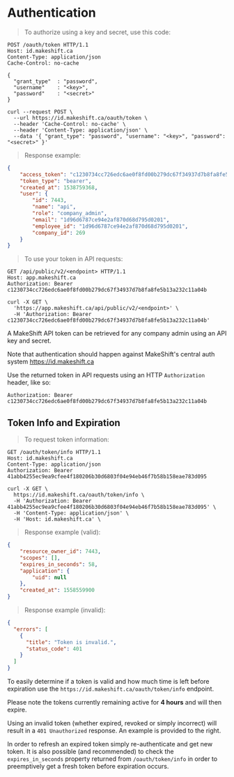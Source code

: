 # Authentication

> To authorize using a key and secret, use this code:

```http
POST /oauth/token HTTP/1.1
Host: id.makeshift.ca
Content-Type: application/json
Cache-Control: no-cache

{
  "grant_type"  : "password",
  "username"    : "<key>",
  "password"    : "<secret>"
}
```

```shell
curl --request POST \
  --url https://id.makeshift.ca/oauth/token \
  --header 'Cache-Control: no-cache' \
  --header 'Content-Type: application/json' \
  --data '{ "grant_type": "password", "username": "<key>", "password": "<secret>" }'
```

> Response example:

```json
{
    "access_token": "c1230734cc726edc6ae0f8fd00b279dc67f34937d7b8fa8fe5b13a232c11a04b",
    "token_type": "bearer",
    "created_at": 1538759368,
    "user": {
        "id": 7443,
        "name": "api",
        "role": "company_admin",
        "email": "1d96d6787ce94e2af870d68d795d0201",
        "employee_id": "1d96d6787ce94e2af870d68d795d0201",
        "company_id": 269
    }
}
```

> To use your token in API requests:

```http
GET /api/public/v2/<endpoint> HTTP/1.1
Host: app.makeshift.ca
Authorization: Bearer c1230734cc726edc6ae0f8fd00b279dc67f34937d7b8fa8fe5b13a232c11a04b
```

```shell
curl -X GET \
  'https://app.makeshift.ca/api/public/v2/<endpoint>' \
  -H 'Authorization: Bearer c1230734cc726edc6ae0f8fd00b279dc67f34937d7b8fa8fe5b13a232c11a04b'
```


A MakeShift API token can be retrieved for any company admin using an API key and secret.

<aside class="notice">
  Note that authentication should happen against MakeShift's central auth system <a href="https://id.makeshift.ca">https://id.makeshift.ca</a>
</aside>

Use the returned token in API requests using an HTTP `Authorization` header, like so:

`Authorization: Bearer c1230734cc726edc6ae0f8fd00b279dc67f34937d7b8fa8fe5b13a232c11a04b`

## Token Info and Expiration

> To request token information:

```http
GET /oauth/token/info HTTP/1.1
Host: id.makeshift.ca
Content-Type: application/json
Authorization: Bearer 41abb4255ec9ea9cfee4f180206b30d6803f04e94eb46f7b58b158eae783d095
```

```shell
curl -X GET \
  https://id.makeshift.ca/oauth/token/info \
  -H 'Authorization: Bearer 41abb4255ec9ea9cfee4f180206b30d6803f04e94eb46f7b58b158eae783d095' \
  -H 'Content-Type: application/json' \
  -H 'Host: id.makeshift.ca' \
```

> Response example (valid):

```json
{
    "resource_owner_id": 7443,
    "scopes": [],
    "expires_in_seconds": 58,
    "application": {
        "uid": null
    },
    "created_at": 1558559900
}
```

> Response example (invalid):

```json
{
  "errors": [
    {
      "title": "Token is invalid.",
      "status_code": 401
    }
  ]
}
```

To easily determine if a token is valid and how much time is left before expiration use the `https://id.makeshift.ca/oauth/token/info` endpoint.

Please note the tokens currently remaining active for **4 hours** and will then expire. 

Using an invalid token (whether expired, revoked or simply incorrect) will result in a `401 Unauthorized` response. An example is provided to the right.

In order to refresh an expired token simply re-authenticate and get new token. It is also possible (and recommended) to check the `expires_in_seconds` property returned from `/oauth/token/info` in order to preemptively get a fresh token before expiration occurs.  
